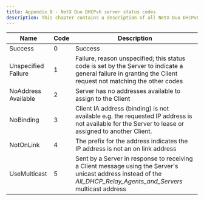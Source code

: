 ```yaml
---
title: Appendix B - NetX Duo DHCPv6 server status codes
description: This chapter contains a description of all NetX Duo DHCPv6 server status codes.
---
```



| Name              | Code            | Description |
| ------------------- | ------------------- | --------------- |
| Success | 0 | Success |
| Unspecified Failure | 1 | Failure, reason unspecified; this status code is set by the Server to indicate a general failure in granting the Client request not matching the other codes |
| NoAddress Available | 2 | Server has no addresses available to assign to the Client |
| NoBinding | 3 | Client IA address (binding) is not available e.g. the requested IP address is not available for the Server to lease or assigned to another Client. |
| NotOnLink | 4 | The prefix for the address indicates the IP address is not an on link address |
| UseMulticast | 5 | Sent by a Server in response to receiving a Client message using the Server's unicast address instead of the *All_DHCP_Relay_Agents_and_Servers* multicast address |